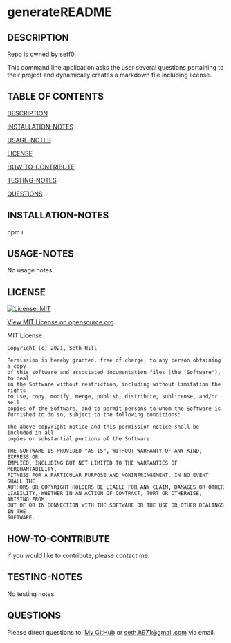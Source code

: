 # generateREADME

  ## DESCRIPTION

  Repo is owned by seff0.

  This command line application asks the user several questions pertaining to their project and dynamically creates a markdown file including license.

  ## TABLE OF CONTENTS

  [DESCRIPTION](#description)

  [INSTALLATION-NOTES](#installation-notes)

  [USAGE-NOTES](#usage-notes)

  [LICENSE](#license)

  [HOW-TO-CONTRIBUTE](#how-to-contribute)

  [TESTING-NOTES](#testing-notes)

  [QUESTIONS](#questions)

  ## INSTALLATION-NOTES

  npm i

  ## USAGE-NOTES

  No usage notes.

  ## LICENSE

  [![License: MIT](https://img.shields.io/badge/License-MIT-yellow.svg)](https://opensource.org/licenses/MIT)

  [View MIT License on opensource.org](https://opensource.org/licenses/MIT)

  MIT License

    Copyright (c) 2021, Seth Hill

    Permission is hereby granted, free of charge, to any person obtaining a copy
    of this software and associated documentation files (the "Software"), to deal
    in the Software without restriction, including without limitation the rights
    to use, copy, modify, merge, publish, distribute, sublicense, and/or sell
    copies of the Software, and to permit persons to whom the Software is
    furnished to do so, subject to the following conditions:

    The above copyright notice and this permission notice shall be included in all
    copies or substantial portions of the Software.

    THE SOFTWARE IS PROVIDED "AS IS", WITHOUT WARRANTY OF ANY KIND, EXPRESS OR
    IMPLIED, INCLUDING BUT NOT LIMITED TO THE WARRANTIES OF MERCHANTABILITY,
    FITNESS FOR A PARTICULAR PURPOSE AND NONINFRINGEMENT. IN NO EVENT SHALL THE
    AUTHORS OR COPYRIGHT HOLDERS BE LIABLE FOR ANY CLAIM, DAMAGES OR OTHER
    LIABILITY, WHETHER IN AN ACTION OF CONTRACT, TORT OR OTHERWISE, ARISING FROM,
    OUT OF OR IN CONNECTION WITH THE SOFTWARE OR THE USE OR OTHER DEALINGS IN THE
    SOFTWARE.

  ## HOW-TO-CONTRIBUTE

  If you would like to contribute, please contact me. 

  ## TESTING-NOTES

  No testing notes.

  ## QUESTIONS

  Please direct questions to: [My GitHub](https://github.com/seff0) or seth.h971@gmail.com via email.
  